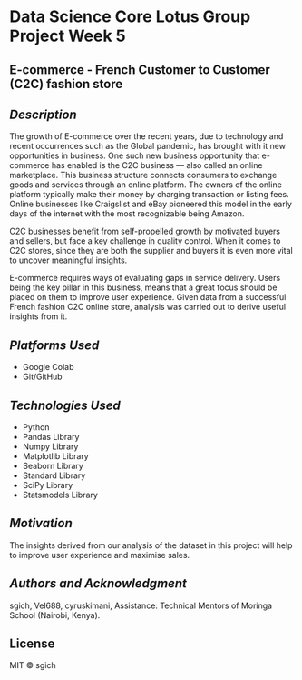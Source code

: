 # Data Science Core Lotus Group Project Week 5

## __E-commerce - French Customer to Customer (C2C) fashion store__ ##


## _Description_ ##
The growth of E-commerce over the recent years, due to technology and recent occurrences such as the Global pandemic, has brought with it new opportunities in business.
One such new business opportunity that e-commerce has enabled is the C2C business — also called an online marketplace. This business structure connects consumers to exchange goods and services through an online platform. The owners of the online platform typically make their money by charging transaction or listing fees. Online businesses like Craigslist and eBay pioneered this model in the early days of the internet with the most recognizable being Amazon.
 
C2C businesses benefit from self-propelled growth by motivated buyers and sellers, but face a key challenge in quality control. When it comes to C2C stores, since they are both the supplier and buyers it is even more vital to uncover meaningful insights.

E-commerce requires ways of  evaluating gaps in service delivery. Users being the key pillar in this business, means that a great focus should be placed on them to improve user experience. Given data from a successful French fashion C2C online store, analysis was carried out to derive useful insights from it.


## _Platforms Used_ ##
* Google Colab
* Git/GitHub


## _Technologies Used_ ##
* Python
* Pandas Library
* Numpy Library
* Matplotlib Library
* Seaborn Library
* Standard Library
* SciPy Library
* Statsmodels Library


## _Motivation_ ##
The insights derived from our analysis of the dataset in this project will help to improve user experience and maximise sales.

## _Authors and Acknowledgment_ ##
sgich, Vel688, cyruskimani, 
Assistance: Technical Mentors of Moringa School (Nairobi, Kenya).


## License
MIT © sgich
